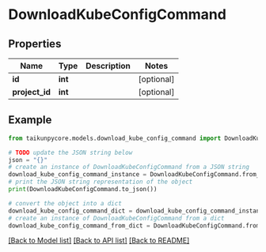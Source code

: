 # DownloadKubeConfigCommand


## Properties

Name | Type | Description | Notes
------------ | ------------- | ------------- | -------------
**id** | **int** |  | [optional] 
**project_id** | **int** |  | [optional] 

## Example

```python
from taikunpycore.models.download_kube_config_command import DownloadKubeConfigCommand

# TODO update the JSON string below
json = "{}"
# create an instance of DownloadKubeConfigCommand from a JSON string
download_kube_config_command_instance = DownloadKubeConfigCommand.from_json(json)
# print the JSON string representation of the object
print(DownloadKubeConfigCommand.to_json())

# convert the object into a dict
download_kube_config_command_dict = download_kube_config_command_instance.to_dict()
# create an instance of DownloadKubeConfigCommand from a dict
download_kube_config_command_from_dict = DownloadKubeConfigCommand.from_dict(download_kube_config_command_dict)
```
[[Back to Model list]](../README.md#documentation-for-models) [[Back to API list]](../README.md#documentation-for-api-endpoints) [[Back to README]](../README.md)


